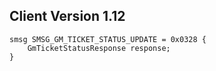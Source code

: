 ## Client Version 1.12

```rust,ignore
smsg SMSG_GM_TICKET_STATUS_UPDATE = 0x0328 {
    GmTicketStatusResponse response;    
}

```
